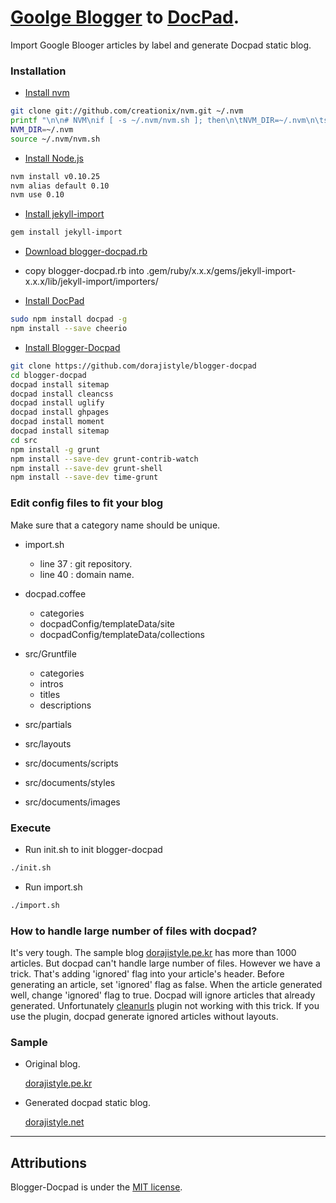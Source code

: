 # [Goolge Blogger](https://www.blogger.com/) to [DocPad](https://github.com/bevry/docpad).

Import Google Blooger articles by label and generate Docpad static blog.


### Installation

* [Install nvm](https://github.com/creationix/nvm)

```bash
git clone git://github.com/creationix/nvm.git ~/.nvm
printf "\n\n# NVM\nif [ -s ~/.nvm/nvm.sh ]; then\n\tNVM_DIR=~/.nvm\n\tsource ~/.nvm/nvm.sh\nfi" >> ~/.bashrc
NVM_DIR=~/.nvm
source ~/.nvm/nvm.sh
```

* [Install Node.js](http://nodejs.org/)

```bash 
nvm install v0.10.25
nvm alias default 0.10
nvm use 0.10
```
* [Install jekyll-import](https://github.com/jekyll/jekyll-import)

```bash
gem install jekyll-import
```

* [Download blogger-docpad.rb](https://gist.github.com/dorajistyle/b39f2284dafd03741eb0)
* copy blogger-docpad.rb into .gem/ruby/x.x.x/gems/jekyll-import-x.x.x/lib/jekyll-import/importers/

* [Install DocPad](https://github.com/bevry/docpad)
                
```bash
sudo npm install docpad -g
npm install --save cheerio
```

* [Install Blogger-Docpad](https://github.com/dorajistyle/blogger-docpad)

```bash
git clone https://github.com/dorajistyle/blogger-docpad 
cd blogger-docpad
docpad install sitemap
docpad install cleancss 
docpad install uglify
docpad install ghpages
docpad install moment
docpad install sitemap
cd src
npm install -g grunt
npm install --save-dev grunt-contrib-watch 
npm install --save-dev grunt-shell
npm install --save-dev time-grunt
```

### Edit config files to fit your blog

  Make sure that a category name should be unique.

  * import.sh
    * line 37 : git repository.
    * line 40 : domain name.

  * docpad.coffee
    * categories
    * docpadConfig/templateData/site
    * docpadConfig/templateData/collections

  * src/Gruntfile
    * categories
    * intros
    * titles
    * descriptions

  * src/partials
  * src/layouts
  * src/documents/scripts
  * src/documents/styles
  * src/documents/images

### Execute

* Run init.sh to init blogger-docpad
                
```bash
./init.sh
```

* Run import.sh

```bash
./import.sh
```

### How to handle large number of files with docpad?

It's very tough. The sample blog [dorajistyle.pe.kr](http://dorajistyle.pe.kr) has more than 1000 articles. But docpad can't handle large number of files. However we have a trick. That's adding 'ignored' flag into your article's header. Before generating an article, set 'ignored' flag as false. When the article generated well, change 'ignored' flag to true. Docpad will ignore articles that already generated. Unfortunately [cleanurls](https://github.com/docpad/docpad-plugin-cleanurls) plugin not working with this trick. If you use the plugin, docpad generate ignored articles without layouts.


### Sample

* Original blog.

  [dorajistyle.pe.kr](http://dorajistyle.pe.kr)

* Generated docpad static blog.

  [dorajistyle.net](http://dorajistyle.net)

________________________

## Attributions

Blogger-Docpad is under the [MIT license](http://opensource.org/licenses/MIT).
